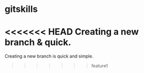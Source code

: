 # gitskills
<<<<<<< HEAD
Creating a new branch & quick.
=======
Creating a new branch is quick and simple.
>>>>>>> feature1
